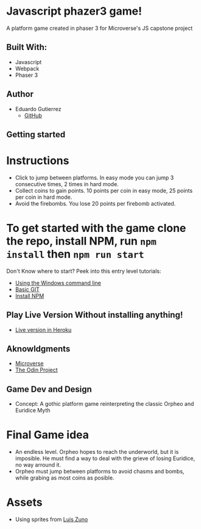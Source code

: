 # Javascript phazer3 game!

A platform game created in phaser 3 for Microverse's JS capstone project

## Built With:

- Javascript
- Webpack
- Phaser 3

## Author

- Eduardo Gutierrez 
  - [GitHub](https://github.com/fedgut/)

## Getting started

# Instructions
 - Click to jump between platforms. In easy mode you can jump 3 consecutive times, 2 times in hard mode. 
 - Collect coins to gain points. 10 points per coin in easy mode, 25 points per coin in hard mode.
 - Avoid the firebombs. You lose 20 points per firebomb activated. 

# To get started with the game clone the repo, install NPM, run `npm install` then `npm run start`
Don't Know where to start? Peek into this entry level tutorials: 
 - [Using the Windows command line](https://youtu.be/MBBWVgE0ewk)
 - [Basic GIT](http://rogerdudler.github.io/git-guide/)
 - [Install NPM](https://www.npmjs.com/get-npm)

## Play Live Version Without installing anything!
  - [Live version in Heroku](https://thawing-beyond-66641.herokuapp.com/)

## Aknowldgments

- [Microverse](https://www.microverse.org/)
- [The Odin Project](https://www.theodinproject.com)

## Game Dev and Design

- Concept: A gothic platform game reinterpreting the classic Orpheo and Euridice Myth

# Final Game idea
 - An endless level. Orpheo hopes to reach the underworld, but it is imposible. He must find a way to deal with the grieve of losing Euridice, no way arround it. 
 - Orpheo must jump between platforms to avoid chasms and bombs, while grabing as most coins as posible.

# Assets
- Using sprites from [Luis Zuno](https://www.patreon.com/ansimuz)